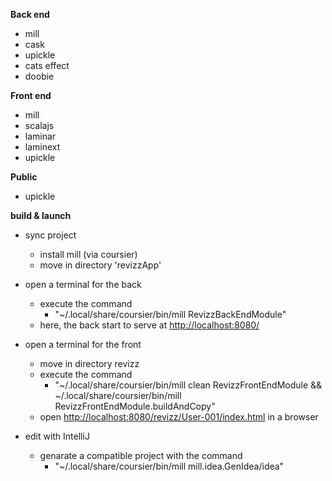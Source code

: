 **Back end**
- mill
- cask
- upickle
- cats effect
- doobie

**Front end**
- mill
- scalajs
- laminar
- laminext
- upickle

**Public**
- upickle

**build & launch**
- sync project
  - install mill (via coursier)
  - move in directory 'revizzApp'


- open a terminal for the back
  - execute the command 
    - "~/.local/share/coursier/bin/mill RevizzBackEndModule"
  - here, the back start to serve at <http://localhost:8080/>


- open a terminal for the front
  - move in directory revizz
  - execute the command
    - "~/.local/share/coursier/bin/mill clean RevizzFrontEndModule &&  ~/.local/share/coursier/bin/mill RevizzFrontEndModule.buildAndCopy"
  - open <http://localhost:8080/revizz/User-001/index.html> in a browser 


- edit with IntelliJ
  - genarate a compatible project with the command
    - "~/.local/share/coursier/bin/mill mill.idea.GenIdea/idea"